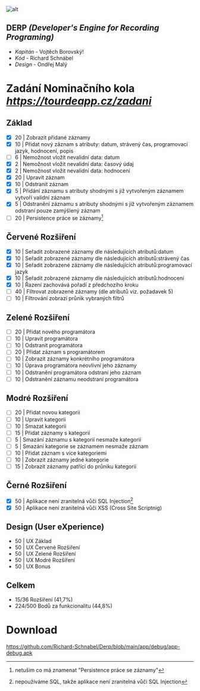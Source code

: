 ![alt](https://user-images.githubusercontent.com/123179478/213934307-720f87a6-fccc-40d3-96e8-684c079a042a.png)
## DERP *(Developer's Engine for Recording Programing)*
- *Kapitán* - Vojtěch Borovský!
- *Kód* - Richard Schnábel
- *Design* - Ondřej Malý

# Zadání Nominačního kola *https://tourdeapp.cz/zadani*
## Základ
- [X] 20 | Zobrazit přidané záznamy
- [X] 10 | Přidat nový záznam s atributy: datum, strávený čas, programovací jazyk, hodnocení, popis
- [ ]  6 | Nemožnost vložit nevalidní data: datum 
- [X]  2 | Nemožnost vložit nevalidní data: časový údaj
- [X]  2 | Nemožnost vložit nevalidní data: hodnocení
- [X] 20 | Upravit záznam
- [X] 10 | Odstranit záznam
- [X]  5 | Přidání záznamu s atributy shodnými s již vytvořeným záznamem vytvoří validní záznam
- [X]  5 | Odstranění záznamu s atributy shodnými s již vytvořeným záznamem odstraní pouze zamýšlený záznam
- [ ] 20 | Persistence práce se záznamy[^1]

## Červené Rozšiření
- [X] 10 | Seřadit zobrazené záznamy dle následujících atributů:datum
- [X] 10 | Seřadit zobrazené záznamy dle následujících atributů:strávený čas
- [X] 10 | Seřadit zobrazené záznamy dle následujících atributů:programovací jazyk
- [X] 10 | Seřadit zobrazené záznamy dle následujících atributů:hodnocení
- [X] 10 | Řazení zachovává pořadí z předchozího kroku
- [ ] 40 | Filtrovat zobrazené záznamy (dle atributů viz. požadavek 5)
- [ ] 10 | Filtrování zobrazí průnik vybraných filtrů

## Zelené Rozšiření
- [ ] 20 | Přidat nového programátora
- [ ] 10 | Upravit programátora
- [ ] 10 | Odstranit programátora
- [ ] 20 | Přidat záznam s programátorem
- [ ] 10 | Zobrazit záznamy konkrétního programátora
- [ ] 10 | Úprava programátora neovlivní jeho záznamy
- [ ] 10 | Odstranění programátora odstraní jeho záznam
- [ ] 10 | Odstranění záznamu neodstraní programátora

## Modré Rozšiření
- [ ] 20 | Přidat novou kategorii
- [ ] 10 | Upravit kategorii
- [ ] 10 | Smazat kategorii
- [ ] 15 | Přidat záznamy s kategorií
- [ ]  5 | Smazání záznamu s kategorií nesmaže kategorii
- [ ]  5 | Smazání kategorie se záznamem nesmaže záznam
- [ ] 10 | Přidat záznam s více kategoriemi
- [ ] 10 | Zobrazit záznamy jedné kategorie
- [ ] 15 | Zobrazit záznamy patřící do průniku kategorií

## Černé Rozšiření
- [X] 50 | Aplikace není zranitelná vůči SQL Injection[^2]
- [X] 50 | Aplikace není zranitelná vůči XSS (Cross Site Scriptnig)

## Design (User eXperience)
 -  50 | UX Základ
 -  50 | UX Červené Rozšiření
 -  50 | UX Zelené Rozšíření
 -  50 | UX Modré Rozšíření
 -  50 | UX Bonus 

## Celkem
 - 15/36 Rozšíření (41,7%)
 -	224/500 Bodů za funkcionalitu (44,8%)

[^1]:netušim co má znamenat "Persistence práce se záznamy"
[^2]:nepoužíváme SQL, takže aplikace není zranitelná vůči SQL Injection

# Download
https://github.com/Richard-Schnabel/Derp/blob/main/app/debug/app-debug.apk
